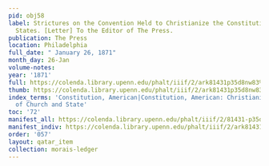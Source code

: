```yaml
---
pid: obj58
label: Strictures on the Convention Held to Christianize the Constitution of the United
  States. [Letter] To the Editor of The Press.
publication: The Press
location: Philadelphia
full_date: " January 26, 1871"
month_day: 26-Jan
volume-notes:
year: '1871'
full: https://colenda.library.upenn.edu/phalt/iiif/2/ark81431p35d8nw83%2FSHA256E-s7560939--360c368882fa7f336679644393a4350a66bf7a17416dbe65fc53c5efea48dccf.jpeg/full/3500,/0/default.jpg
thumb: https://colenda.library.upenn.edu/phalt/iiif/2/ark81431p35d8nw83%2FSHA256E-s7560939--360c368882fa7f336679644393a4350a66bf7a17416dbe65fc53c5efea48dccf.jpeg/full/!200,200/0/default.jpg
index_terms: 'Constitution, American|Constitution, American: Christianizing|Seperation
  of Church and State'
toc: '72'
manifest_all: https://colenda.library.upenn.edu/phalt/iiif/2/81431-p35d8nw83/manifest
manifest_indiv: https://colenda.library.upenn.edu/phalt/iiif/2/ark81431p35d8nw83%2FSHA256E-s7560939--360c368882fa7f336679644393a4350a66bf7a17416dbe65fc53c5efea48dccf.jpeg
order: '057'
layout: qatar_item
collection: morais-ledger
---
```

